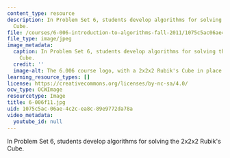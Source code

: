 ```yaml
---
content_type: resource
description: In Problem Set 6, students develop algorithms for solving the 2x2x2 Rubik's
  Cube.
file: /courses/6-006-introduction-to-algorithms-fall-2011/1075c5ac06ae4c2cea8c89e9772da78a_6-006f11.jpg
file_type: image/jpeg
image_metadata:
  caption: In Problem Set 6, students develop algorithms for solving the 2x2x2 Rubik's
    Cube.
  credit: ''
  image-alt: The 6.006 course logo, with a 2x2x2 Rubik's Cube in place of each zero.
learning_resource_types: []
license: https://creativecommons.org/licenses/by-nc-sa/4.0/
ocw_type: OCWImage
resourcetype: Image
title: 6-006f11.jpg
uid: 1075c5ac-06ae-4c2c-ea8c-89e9772da78a
video_metadata:
  youtube_id: null
---
```

In Problem Set 6, students develop algorithms for solving the 2x2x2 Rubik's Cube.